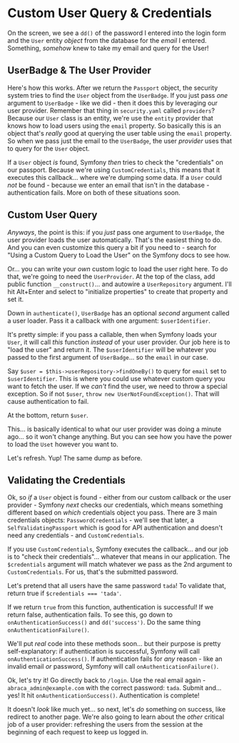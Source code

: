 # Custom User Query & Credentials

On the screen, we see a `dd()` of the password I entered into the login form and
the `User` entity *object* from the database for the *email* I entered. Something,
*somehow* knew to take my email and query for the User!

## UserBadge & The User Provider

Here's how this works. After we return the `Passport` object, the security system
tries to find the `User` object from the `UserBadge`. If you just pass *one* argument
to `UserBadge` - like we did - then it does this by leveraging our user provider.
Remember that thing in `security.yaml` called `providers`? Because our `User` class
is an entity, we're use the `entity` provider that knows how to load users using
the `email` property. So basically this is an object that's *really* good at querying
the user table using the `email` property. So when we pass just the email to
the `UserBadge`, the user *provider* uses that to query for the `User` object.

If a `User` object *is* found, Symfony *then* tries to check the "credentials"
on our passport. Because we're using `CustomCredentials`, this means that it
executes this callback... where we're dumping some data. If a `User` could *not*
be found - because we enter an email that isn't in the database - authentication
fails. More on both of these situations soon.

## Custom User Query

*Anyways*, the point is this: if you *just* pass one argument to `UserBadge`,
the user provider loads the user automatically. That's the easiest thing to do.
And you can even customize this query a bit if you need to - search for
"Using a Custom Query to Load the User" on the Symfony docs to see how.

Or... you can write your *own* custom logic to load the user right here. To do
that, we're going to need the `UserProvider`. At the top of the class, add public
function `__construct()`... and autowire a `UserRepository` argument. I'll hit
Alt+Enter and select to "initialize properties" to create that property and set it.

Down in `authenticate()`, `UserBadge` has an optional *second* argument called a
user loader. Pass it a callback with one argument: `$userIdentifier`.

It's pretty simple: if you pass a callable, then when Symfony loads your `User`,
it will call *this* function *instead* of your user provider. Our job here is to
"load the user" and return it. The `$userIdentifier` will be whatever you passed
to the first argument of `UserBadge`... so the `email` in our case.

Say `$user = $this->userRepository->findOneBy()` to query for `email` set to
`$userIdentifier`. This is where you could use whatever custom query you want to
fetch the user. If we *can't* find the user, we need to throw a special exception.
So if not `$user`, `throw new UserNotFoundException()`. That will cause authentication
to fail.

At the bottom, return `$user`.

This... is basically identical to what our user provider was doing a minute ago...
so it won't change anything. But you can see how you have the power to load the
`Uset` however you want to.

Let's refresh. Yup! The same dump as before.

## Validating the Credentials

Ok, so *if* a `User` object is found - either from our custom callback or the
user provider - Symfony *next* checks our credentials, which means something different
based on *which* credentials object you pass. There are 3 main credentials objects:
`PasswordCredentials` - we'll see that later, a `SelfValidatingPassport` which is
good for API authentication and doesn't need any credentials - and `CustomCredentials`.

If you use `CustomCredentials`, Symfony executes the callback... and our job is to
"check their credentials"... whatever that means in our application. The `$credentials`
argument will match whatever we pass as the 2nd argument to `CustomCredentials`.
For us, that's the submitted password.

Let's pretend that all users have the same password `tada`! To validate that, return
true if `$credentials === 'tada'`.

If we return `true` from this function, authentication is successful! If we return
false, authentication fails. To see this, go down to `onAuthenticationSuccess()` and
`dd('success')`. Do the same thing `onAuthenticationFailure()`.

We'll put *real* code into these methods soon... but their purpose is pretty
self-explanatory: if authentication is successful, Symfony will call
`onAuthenticationSuccess()`. If authentication fails for *any* reason - like an
invalid email *or* password, Symfony will call `onAuthenticationFailure()`.

Ok, let's try it!  Go directly back to `/login`. Use the real email again -
`abraca_admin@example.com` with the correct password: `tada`. Submit and... yes!
It hit `onAuthenticationSuccess()`. Authentication is complete!

It doesn't *look* like much yet... so next, let's *do* something on success, like
redirect to another page. We're also going to learn about the *other* critical job
of a user provider: refreshing the users from the session at the beginning of each
request to keep us logged in.
